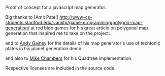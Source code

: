 Proof of concept for a javascript map generator.

Big thanks to [Amit Patel] http://www-cs-students.stanford.edu/~amitp/game-programming/polygon-map-generation/ at red blob games for his great article on polygonal map generation that inspired me to take on the project.

and to [Andy Gainey](http://experilous.com/1/blog/post/procedural-planet-generation) for the details of his map generator's use of techtonic plates in his planet generation demo:

and also to
[Mike Chambers](http://www.mikechambers.com/blog/2011/03/21/javascript-quadtree-implementation/) for his Quadtree implementation.


Respective licenses are included in the source code.